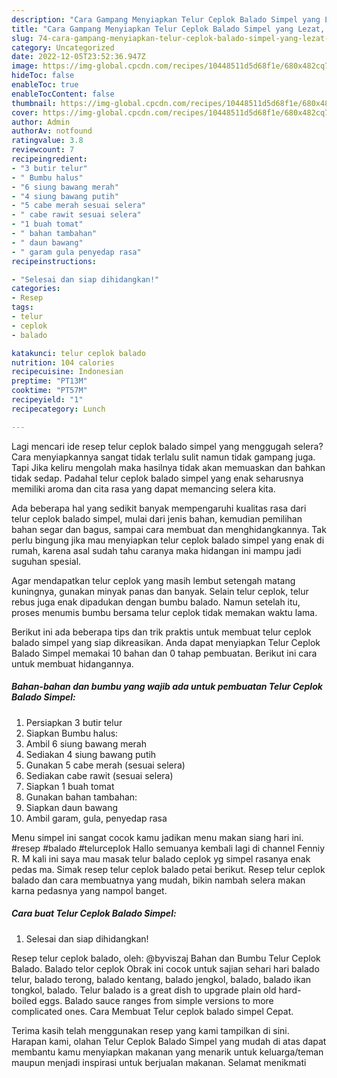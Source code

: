 ```yaml
---
description: "Cara Gampang Menyiapkan Telur Ceplok Balado Simpel yang Lezat, Buat Buka Puasa Bikin Ngiler"
title: "Cara Gampang Menyiapkan Telur Ceplok Balado Simpel yang Lezat, Buat Buka Puasa Bikin Ngiler"
slug: 74-cara-gampang-menyiapkan-telur-ceplok-balado-simpel-yang-lezat-buat-buka-puasa-bikin-ngiler
category: Uncategorized
date: 2022-12-05T23:52:36.947Z
image: https://img-global.cpcdn.com/recipes/10448511d5d68f1e/680x482cq70/telur-ceplok-balado-simpel-foto-resep-utama.jpg
hideToc: false
enableToc: true
enableTocContent: false
thumbnail: https://img-global.cpcdn.com/recipes/10448511d5d68f1e/680x482cq70/telur-ceplok-balado-simpel-foto-resep-utama.jpg
cover: https://img-global.cpcdn.com/recipes/10448511d5d68f1e/680x482cq70/telur-ceplok-balado-simpel-foto-resep-utama.jpg
author: Admin
authorAv: notfound
ratingvalue: 3.8
reviewcount: 7
recipeingredient:
- "3 butir telur"
- " Bumbu halus"
- "6 siung bawang merah"
- "4 siung bawang putih"
- "5 cabe merah sesuai selera"
- " cabe rawit sesuai selera"
- "1 buah tomat"
- " bahan tambahan"
- " daun bawang"
- " garam gula penyedap rasa"
recipeinstructions:

- "Selesai dan siap dihidangkan!"
categories:
- Resep
tags:
- telur
- ceplok
- balado

katakunci: telur ceplok balado 
nutrition: 104 calories
recipecuisine: Indonesian
preptime: "PT13M"
cooktime: "PT57M"
recipeyield: "1"
recipecategory: Lunch

---
```



Lagi mencari ide resep telur ceplok balado simpel yang menggugah selera? Cara menyiapkannya sangat tidak terlalu sulit namun tidak gampang juga. Tapi Jika keliru mengolah maka hasilnya tidak akan memuaskan dan bahkan tidak sedap. Padahal telur ceplok balado simpel yang enak seharusnya memiliki aroma dan cita rasa yang dapat memancing selera kita.


Ada beberapa hal yang sedikit banyak mempengaruhi kualitas rasa dari telur ceplok balado simpel, mulai dari jenis bahan, kemudian pemilihan bahan segar dan bagus, sampai cara membuat dan menghidangkannya. Tak perlu bingung jika mau menyiapkan telur ceplok balado simpel yang enak di rumah, karena asal sudah tahu caranya maka hidangan ini mampu jadi suguhan spesial.

Agar mendapatkan telur ceplok yang masih lembut setengah matang kuningnya, gunakan minyak panas dan banyak. Selain telur ceplok, telur rebus juga enak dipadukan dengan bumbu balado. Namun setelah itu, proses menumis bumbu bersama telur ceplok tidak memakan waktu lama.


Berikut ini ada beberapa tips dan trik praktis untuk membuat telur ceplok balado simpel yang siap dikreasikan. Anda dapat menyiapkan Telur Ceplok Balado Simpel memakai 10 bahan dan 0 tahap pembuatan. Berikut ini cara untuk membuat hidangannya.

<!--inarticleads1-->

##### Bahan-bahan dan bumbu yang wajib ada untuk pembuatan Telur Ceplok Balado Simpel:

1. Persiapkan 3 butir telur
1. Siapkan  Bumbu halus:
1. Ambil 6 siung bawang merah
1. Sediakan 4 siung bawang putih
1. Gunakan 5 cabe merah (sesuai selera)
1. Sediakan  cabe rawit (sesuai selera)
1. Siapkan 1 buah tomat
1. Gunakan  bahan tambahan:
1. Siapkan  daun bawang
1. Ambil  garam, gula, penyedap rasa


Menu simpel ini sangat cocok kamu jadikan menu makan siang hari ini. #resep #balado #telurceplok Hallo semuanya kembali lagi di channel Fenniy R. M kali ini saya mau masak telur balado ceplok yg simpel rasanya enak pedas ma. Simak resep telur ceplok balado petai berikut. Resep telur ceplok balado dan cara membuatnya yang mudah, bikin nambah selera makan karna pedasnya yang nampol banget. 

<!--inarticleads2-->

##### Cara buat Telur Ceplok Balado Simpel:


1. Selesai dan siap dihidangkan!

Resep telur ceplok balado, oleh: @byviszaj Bahan dan Bumbu Telur Ceplok Balado. Balado telor ceplok Obrak ini cocok untuk sajian sehari hari balado telur, balado terong, balado kentang, balado jengkol, balado, balado ikan tongkol, balado. Telur balado is a great dish to upgrade plain old hard-boiled eggs. Balado sauce ranges from simple versions to more complicated ones. Cara Membuat Telur ceplok balado simpel Cepat. 

Terima kasih telah menggunakan resep yang kami tampilkan di sini. Harapan kami, olahan Telur Ceplok Balado Simpel yang mudah di atas dapat membantu kamu menyiapkan makanan yang menarik untuk keluarga/teman maupun menjadi inspirasi untuk berjualan makanan. Selamat menikmati
